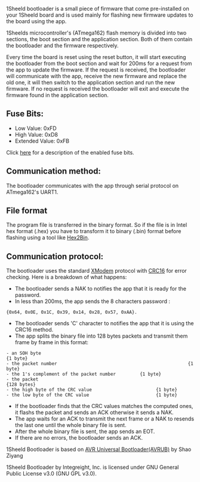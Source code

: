  1Sheeld bootloader is a small piece of firmware that come pre-installed on your 1Sheeld board and is used mainly for flashing new firmware updates to the board using the app. 
 
1Sheelds microcontroller's (ATmega162) flash memory is divided into two sections, the boot section and the application section. Both of them contain the bootloader and the firmware respectively. 
 
Every time the board is reset using the reset button, it will start executing the bootloader from the boot section and wait for 200ms for a request from the app to update the firmware. If the request is received, the bootloader will communicate with the app, receive the new firmware and replace the old one, it will then switch to the application section and run the new firmware. If no request is received the bootloader will exit and execute the firmware found in the application section. 
 
## Fuse Bits: 
 
- Low Value:		0xFD 
- High Value:		0xD8 
- Extended Value:	0xFB 
 
Click [here](http://eleccelerator.com/fusecalc/fusecalc.php?chip=atmega162&LOW=FD&HIGH=D8&EXTENDED=FB&LOCKBIT=FF) for a description of the enabled fuse bits. 
 
## Communication method: 
The bootloader communicates with the app through serial protocol on ATmega162's UART1. 
 
## File format 
The program file is transferred in the binary format. So if the file is in Intel hex format (.hex) you have to transform it to binary (.bin) format before flashing using a tool like [Hex2Bin](http://hex2bin.sourceforge.net/). 
 
## Communication protocol: 
The bootloader uses the standard [XModem](http://en.wikipedia.org/wiki/XMODEM) protocol with [CRC16](http://en.wikipedia.org/wiki/Cyclic_redundancy_check) for error checking. Here is a breakdown of what happens: 
 
- The bootloader sends a NAK to notifies the app that it is ready for the password. 
- In less than 200ms, the app sends the 8 characters password : 
 
>  
    {0x64, 0x0E, 0x1C, 0x39, 0x14, 0x28, 0x57, 0xAA}. 
     
- The bootloader sends 'C' character to notifies the app that it is using the CRC16 method. 
- The app splits the binary file into 128 bytes packets and transmit them frame by frame in this format: 

>  
    - an SOH byte                                                                 {1 byte} 
    - the packet number                                                 {1 byte} 
    - the 1's complement of the packet number         {1 byte} 
    - the packet                                                                 {128 bytes} 
    - the high byte of the CRC value                        {1 byte} 
    - the low byte of the CRC value                         {1 byte} 
 
- If the bootloader finds that the CRC values matches the computed ones, it flashs the packet and sends an ACK otherwise it sends a NAK. 
- The app waits for an ACK to transmit the next frame or a NAK to resends the last one until the whole binary file is sent. 
- After the whole binary file is sent, the app sends an EOT. 
- If there are no errors, the bootloader sends an ACK. 
 
1Sheeld Bootloader is based on [AVR Universal Bootloader(AVRUB)](http://sourceforge.net/projects/avrub) by Shao Ziyang 
 
1Sheeld Bootloader by Integreight, Inc. is licensed under GNU General Public License v3.0 (GNU GPL v3.0).
